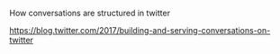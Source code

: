 How conversations are structured in twitter

https://blog.twitter.com/2017/building-and-serving-conversations-on-twitter
